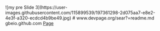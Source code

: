 <link rel="stylesheets"href="style.css">
![my pre Slide 3](https://user-images.githubusercontent.com/115899539/197361298-2d075aa7-e8e2-4e3f-a320-ecdcd4b9be49.jpg)
# www.devpage.org/sear?=readme.md
gbeio.github.com
<a href="https://gbeio.github.io/www.devpage.org/about.htm">Page</a>
